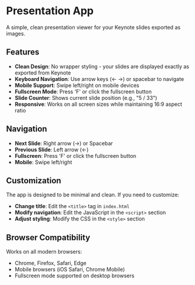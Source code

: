 # Presentation App

A simple, clean presentation viewer for your Keynote slides exported as images.

## Features

- **Clean Design**: No wrapper styling - your slides are displayed exactly as exported from Keynote
- **Keyboard Navigation**: Use arrow keys (← →) or spacebar to navigate
- **Mobile Support**: Swipe left/right on mobile devices
- **Fullscreen Mode**: Press 'F' or click the fullscreen button
- **Slide Counter**: Shows current slide position (e.g., "5 / 33")
- **Responsive**: Works on all screen sizes while maintaining 16:9 aspect ratio

## Navigation

- **Next Slide**: Right arrow (→) or Spacebar
- **Previous Slide**: Left arrow (←)
- **Fullscreen**: Press 'F' or click the fullscreen button
- **Mobile**: Swipe left/right


## Customization

The app is designed to be minimal and clean. If you need to customize:

- **Change title**: Edit the `<title>` tag in `index.html`
- **Modify navigation**: Edit the JavaScript in the `<script>` section
- **Adjust styling**: Modify the CSS in the `<style>` section

## Browser Compatibility

Works on all modern browsers:
- Chrome, Firefox, Safari, Edge
- Mobile browsers (iOS Safari, Chrome Mobile)
- Fullscreen mode supported on desktop browsers

